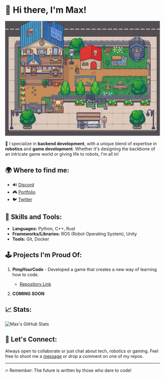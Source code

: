 # 👋 Hi there, I'm Max!

![Banner](banner.gif)

🔧 I specialize in **backend development**, with a unique blend of expertise in **robotics** and **game development**. Whether it's designing the backbone of an intricate game world or giving life to robots, I'm all in!

## 🌍 Where to find me:

- 🔊 [Discord](discordapp.com/users/max_ln)
- 🎮 [Portfolio](pimpyourcode.store)
- 🐦 [Twitter](x.com/Velt_pyc)

## 🚀 Skills and Tools:

- **Languages:** Python, C++, Rust
- **Frameworks/Libraries:** ROS (Robot Operating System), Unity
- **Tools:** Git, Docker

## 🕹 Projects I'm Proud Of:

1. **PimpYourCode** - Developed a game that creates a new way of learning how to code.
    - [Repository Link](pimpyourcode.store)
   
2. **COMING SOON**

## 📈 Stats:

![Max's GitHub Stats](https://github-readme-stats.vercel.app/api?username=Velt1&show_icons=true&hide_title=true&count_private=true&include_all_commits=true)

## 💬 Let's Connect:

Always open to collaborate or just chat about tech, robotics or gaming. Feel free to shoot me a [message](web@pimpyourcode.com) or drop a comment on one of my repos.

---
🔥 Remember: The future is written by those who dare to code!
